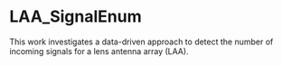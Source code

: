 # LAA_SignalEnum
This work investigates a data-driven approach to detect the number of incoming signals for a lens antenna array (LAA).

